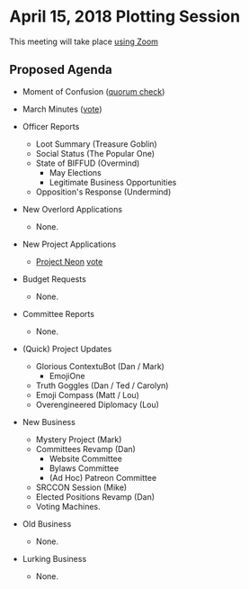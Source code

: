 # April 15, 2018 Plotting Session

This meeting will take place [using Zoom](https://zoom.us/j/5075726827)

## Proposed Agenda

- Moment of Confusion ([quorum check](https://doodle.com/poll/ai74n3nz3k468ds9))

- March Minutes ([vote](https://doodle.com/poll/fsymmwzdrgmysgwe))

- Officer Reports
    + Loot Summary (Treasure Goblin)
    + Social Status (The Popular One)
    + State of BIFFUD (Overmind)
        * May Elections
        * Legitimate Business Opportunities
    + Opposition's Response (Undermind)

- New Overlord Applications
    + None.

- New Project Applications
    + [Project Neon](https://github.com/BadIdeaFactory/corporate/issues/65) [vote](https://doodle.com/poll/np7pk3rdte4ssc5b)

- Budget Requests
    + None.

- Committee Reports
    + None.

- (Quick) Project Updates
    + Glorious ContextuBot (Dan / Mark)
        * EmojiOne
    + Truth Goggles (Dan / Ted / Carolyn)
    + Emoji Compass (Matt / Lou)
    + Overengineered Diplomacy (Lou)

- New Business
    + Mystery Project (Mark)
    + Committees Revamp (Dan)
        * Website Committee
        * Bylaws Committee
        * (Ad Hoc) Patreon Committee
    + SRCCON Session (Mike)
    + Elected Positions Revamp (Dan)
    + Voting Machines.

- Old Business
    + None.

- Lurking Business
    + None.
